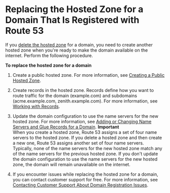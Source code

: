 # Replacing the Hosted Zone for a Domain That Is Registered with Route 53<a name="domain-replace-hosted-zone"></a>

If you [delete the hosted zone](https://docs.aws.amazon.com/Route53/latest/DeveloperGuide/DeleteHostedZone.html) for a domain, you need to create another hosted zone when you're ready to make the domain available on the internet\. Perform the following procedure\.

**To replace the hosted zone for a domain**

1. Create a public hosted zone\. For more information, see [Creating a Public Hosted Zone](CreatingHostedZone.md)\.

1. Create records in the hosted zone\. Records define how you want to route traffic for the domain \(example\.com\) and subdomains \(acme\.example\.com, zenith\.example\.com\)\. For more information, see [Working with Records](rrsets-working-with.md)\.

1. Update the domain configuration to use the name servers for the new hosted zone\. For more information, see [Adding or Changing Name Servers and Glue Records for a Domain](domain-name-servers-glue-records.md)\.
**Important**  
When you create a hosted zone, Route 53 assigns a set of four name servers to the hosted zone\. If you delete a hosted zone and then create a new one, Route 53 assigns another set of four name servers\. Typically, none of the name servers for the new hosted zone match any of the name servers for the previous hosted zone\. If you don't update the domain configuration to use the name servers for the new hosted zone, the domain will remain unavailable on the internet\.

1. If you encounter issues while replacing the hosted zone for a domain, you can contact customer support for free\. For more information, see [Contacting Customer Support About Domain Registration Issues](domain-contact-support.md)\.